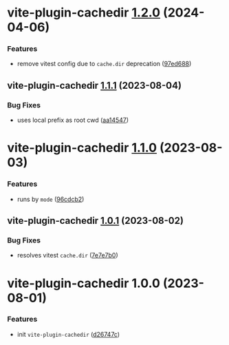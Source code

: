 # vite-plugin-cachedir [1.2.0](https://github.com/bent10/vite-plugins/compare/vite-plugin-cachedir@1.1.1...vite-plugin-cachedir@1.2.0) (2024-04-06)


### Features

* remove vitest config due to `cache.dir` deprecation ([97ed688](https://github.com/bent10/vite-plugins/commit/97ed688b36e070e9428437cbf3ea350c9a4c8f7b))

## vite-plugin-cachedir [1.1.1](https://github.com/bent10/vite-plugins/compare/vite-plugin-cachedir@1.1.0...vite-plugin-cachedir@1.1.1) (2023-08-04)


### Bug Fixes

* uses local prefix as root cwd ([aa14547](https://github.com/bent10/vite-plugins/commit/aa14547f367c4c385a875bc39534c6973d2d7352))

# vite-plugin-cachedir [1.1.0](https://github.com/bent10/vite-plugins/compare/vite-plugin-cachedir@1.0.1...vite-plugin-cachedir@1.1.0) (2023-08-03)


### Features

* runs by `mode` ([96cdcb2](https://github.com/bent10/vite-plugins/commit/96cdcb277f65ceb2a5111da2b9cd06fb25a21ff0))

## vite-plugin-cachedir [1.0.1](https://github.com/bent10/vite-plugins/compare/vite-plugin-cachedir@1.0.0...vite-plugin-cachedir@1.0.1) (2023-08-02)


### Bug Fixes

* resolves vitest `cache.dir` ([7e7e7b0](https://github.com/bent10/vite-plugins/commit/7e7e7b08d426c5ef564e3b48b16aab75ad4b89ac))

# vite-plugin-cachedir 1.0.0 (2023-08-01)


### Features

* init `vite-plugin-cachedir` ([d26747c](https://github.com/bent10/vite-plugins/commit/d26747c714c1508e5461c8d63d98a7cf84abfc01))

